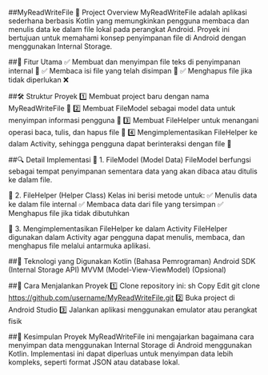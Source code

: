 ##MyReadWriteFile
📌 Project Overview
MyReadWriteFile adalah aplikasi sederhana berbasis Kotlin yang memungkinkan pengguna membaca dan menulis data ke dalam file lokal pada perangkat Android. Proyek ini bertujuan untuk memahami konsep penyimpanan file di Android dengan menggunakan Internal Storage.

##📂 Fitur Utama
✅ Membuat dan menyimpan file teks di penyimpanan internal 📄
✅ Membaca isi file yang telah disimpan 👀
✅ Menghapus file jika tidak diperlukan ❌

##🛠 Struktur Proyek
1️⃣ Membuat project baru dengan nama MyReadWriteFile 📌
2️⃣ Membuat FileModel sebagai model data untuk menyimpan informasi pengguna 💾
3️⃣ Membuat FileHelper untuk menangani operasi baca, tulis, dan hapus file 🔧
4️⃣ Mengimplementasikan FileHelper ke dalam Activity, sehingga pengguna dapat berinteraksi dengan file 🎯

##🔍 Detail Implementasi
📌 1. FileModel (Model Data)
FileModel berfungsi sebagai tempat penyimpanan sementara data yang akan dibaca atau ditulis ke dalam file.

📌 2. FileHelper (Helper Class)
Kelas ini berisi metode untuk:
✅ Menulis data ke dalam file internal
✅ Membaca data dari file yang tersimpan
✅ Menghapus file jika tidak dibutuhkan

📌 3. Mengimplementasikan FileHelper ke dalam Activity
FileHelper digunakan dalam Activity agar pengguna dapat menulis, membaca, dan menghapus file melalui antarmuka aplikasi.

##🚀 Teknologi yang Digunakan
Kotlin (Bahasa Pemrograman)
Android SDK (Internal Storage API)
MVVM (Model-View-ViewModel) (Opsional)

##📌 Cara Menjalankan Proyek
1️⃣ Clone repository ini:
sh
Copy
Edit
git clone https://github.com/username/MyReadWriteFile.git
2️⃣ Buka project di Android Studio
3️⃣ Jalankan aplikasi menggunakan emulator atau perangkat fisik

##🎯 Kesimpulan
Proyek MyReadWriteFile ini mengajarkan bagaimana cara menyimpan data menggunakan Internal Storage di Android menggunakan Kotlin. Implementasi ini dapat diperluas untuk menyimpan data lebih kompleks, seperti format JSON atau database lokal.

